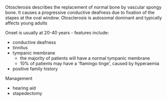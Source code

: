 Otosclerosis describes the replacement of normal bone by vascular spongy bone. It causes a progressive conductive deafness due to fixation of the stapes at the oval window. Otosclerosis is autosomal dominant and typically affects young adults  
  
Onset is usually at 20\-40 years \- features include:  
* conductive deafness
* tinnitus
* tympanic membrane
	+ the majority of patients will have a normal tympanic membrane
	+ 10% of patients may have a 'flamingo tinge', caused by hyperaemia
* positive family history

  
Management  
* hearing aid
* stapedectomy

